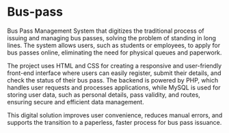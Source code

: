 # Bus-pass
Bus Pass Management System that digitizes the traditional process of issuing and managing bus passes, solving the problem of standing in long lines. The system allows users, such as students or employees, to apply for bus passes online, eliminating the need for physical queues and paperwork.

The project uses HTML and CSS for creating a responsive and user-friendly front-end interface where users can easily register, submit their details, and check the status of their bus pass. The backend is powered by PHP, which handles user requests and processes applications, while MySQL is used for storing user data, such as personal details, pass validity, and routes, ensuring secure and efficient data management.

This digital solution improves user convenience, reduces manual errors, and supports the transition to a paperless, faster process for bus pass issuance.
